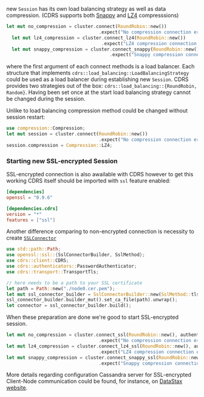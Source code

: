 new `Session` has its own load balancing strategy as well as data compression. (CDRS supports both [Snappy](<https://en.wikipedia.org/wiki/Snappy_(compression)>) and [LZ4](<https://en.wikipedia.org/wiki/LZ4_(compression_algorithm)>) compresssions)

```rust
let mut no_compression = cluster.connect(RoundRobin::new())
                                  .expect("No compression connection error");
  let mut lz4_compression = cluster.connect_lz4(RoundRobin::new())
                                   .expect("LZ4 compression connection error");
  let mut snappy_compression = cluster.connect_snappy(RoundRobin::new())
                                      .expect("Snappy compression connection error");
```

where the first argument of each connect methods is a load balancer. Each structure that implements `cdrs::load_balancing::LoadBalancingStrategy` could be used as a load balancer during establishing new `Session`. CDRS provides two strategies out of the box: `cdrs::load_balancing::{RoundRobin, Random}`. Having been set once at the start load balancing strategy cannot be changed during the session.

Unlike to load balancing compression method could be changed without session restart:

```rust
use compression::Compression;
let mut session = cluster.connect(RoundRobin::new())
                                  .expect("No compression connection error");
session.compression = Compression::LZ4;
```

### Starting new SSL-encrypted Session

SSL-encrypted connection is also awailable with CDRS however to get this working CDRS itself should be imported with `ssl` feature enabled:

```toml
[dependencies]
openssl = "0.9.6"

[dependencies.cdrs]
version = "*"
features = ["ssl"]
```

Another difference comparing to non-encrypted connection is necessity to create [`SSLConnector`](https://docs.rs/openssl/0.10.2/openssl/ssl/struct.SslConnector.html)

```rust
use std::path::Path;
use openssl::ssl::{SslConnectorBuilder, SslMethod};
use cdrs::client::CDRS;
use cdrs::authenticators::PasswordAuthenticator;
use cdrs::transport::TransportTls;

// here needs to be a path to your SSL certificate
let path = Path::new("./node0.cer.pem");
let mut ssl_connector_builder = SslConnectorBuilder::new(SslMethod::tls()).unwrap();
ssl_connector_builder.builder_mut().set_ca_file(path).unwrap();
let connector = ssl_connector_builder.build();
```

When these preparation are done we're good to start SSL-encrypted session.

```rust
let mut no_compression = cluster.connect_ssl(RoundRobin::new(), authenticator, connector)
                                  .expect("No compression connection error");
let mut lz4_compression = cluster.connect_lz4_ssl(RoundRobin::new(), authenticator, connector)
                                  .expect("LZ4 compression connection error");
let mut snappy_compression = cluster.connect_snappy_ssl(RoundRobin::new(), authenticator, connector)
                                  .expect("Snappy compression connection error");
```

More details regarding configuration Cassandra server for SSL-encrypted Client-Node communication could be found, for instance, on [DataStax website](https://docs.datastax.com/en/cassandra/3.0/cassandra/configuration/secureSSLClientToNode.html).

